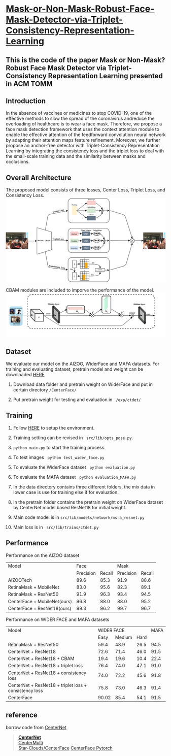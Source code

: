 # [Mask-or-Non-Mask-Robust-Face-Mask-Detector-via-Triplet-Consistency-Representation-Learning](https://arxiv.org/pdf/2110.00523.pdf)
## This is the code of the paper Mask or Non-Mask? Robust Face Mask Detector via Triplet-Consistency Representation Learning presented in ACM TOMM

## Introduction
In the absence of vaccines or medicines to stop COVID-19, one of the effective methods to slow the spread of the coronavirus andreduce the overloading of healthcare is to wear a face mask. Therefore, we propose a face mask detection framework that uses the context attention module to enable the effective attention of the feedforward convolution neural network by adapting their attention maps feature refinement. Moreover, we further propose an anchor-free detector with Triplet-Consistency Representation Learning by integrating the consistency loss and the triplet loss to deal with the small-scale training data and the similarity between masks and occlusions.


## Overall Architecture
The proposed model consists of three losses, Center Loss, Triplet Loss, and Consistency Loss.
<img src="images/losses.png" width="750">

CBAM modules are included to imporve the performance of the model.
<img src="images/resnet_cbam.png" width="750">

## Dataset
We evaluate our model on the AIZOO, WiderFace and MAFA datasets. For training and evaluating dataset, pretrain model and weight can be downloaded [HERE](https://drive.google.com/drive/folders/1f73m2ZjcuZFnGJq62Tc2qGMWqgRciipq?usp=sharing)
1. Download data folder and pretrain weight on WiderFace and put in certain directory ```/CenterFace/```

2. Put pretrain weight for testing and evaluation in ``` /exp/ctdet/```
## Training
1. Follow [HERE](https://github.com/chenjun2hao/CenterFace.pytorch) to setup the environment.

2. Training setting can be revised in ``` src/lib/opts_pose.py```.

3. ```python main.py``` to start the training process.

4. To test images ``` python test_wider_face.py```

5. To evaluate the WiderFace dataset ``` python evaluation.py```

6. To evaluate the MAFA dataset ``` python evaluation_MAFA.py```

7. In the data directory contains three different folders, the mix data in lower case is use for training else if for evaluation.

8. in the pretrain folder contains the pretrain weight on WiderFace dataset by CenterNet model based ResNet18 for initial weight.

9. Main code model is in ```src/lib/models/network/msra_resnet.py```

10. Main loss is in ``` src/lib/trains/ctdet.py```

## Performance
Performance on the AIZOO dataset

<table>
  <tr>
    <td>Model</td>
    <td colspan="2">Face</td>
    <td colspan="2">Mask</td>
  </tr>
  <tr>
    <td></td>
    <td>Precision</td>
    <td>Recall</td>
    <td>Precision</td>
    <td>Recall</td>
  </tr>
  <tr>
    <td>AIZOOTech</td>
    <td>89.6</td>
    <td>85.3</td>
    <td>91.9</td>
    <td>88.6</td>
  </tr>
  <tr>
    <td>RetinaMask + MobileNet</td>
    <td>83.0</td>
    <td>95.6</td>
    <td>82.3</td>
    <td>89.1</td>
  </tr>
  <tr>
    <td>RetinaMask + ResNet50</td>
    <td>91.9</td>
    <td>96.3</td>
    <td>93.4</td>
    <td>94.5</td>
  </tr>
  <tr>
    <td>CenterFace + MobileNet(ours)</td>
    <td>96.8</td>
    <td>88.0</td>
    <td>88.0</td>
    <td>95.2</td>
  </tr>
  <tr>
    <td>CenterFace + ResNet18(ours)</td>
    <td>99.3</td>
    <td>96.2</td>
    <td>99.7</td>
    <td>96.7</td>
  </tr>
</table>

Performance on WIDER FACE and MAFA datasets

<table>
  <tr>
    <td>Model</td>
    <td colspan="3">WIDER FACE</td>
    <td>MAFA</td>
  </tr>
  <tr>
    <td></td>
    <td>Easy</td>
    <td>Medium</td>
    <td>Hard</td>
    <td></td>
  </tr>
  <tr>
    <td>RetinaMask + ResNet50</td>
    <td>59.4</td>
    <td>48.9</td>
    <td>26.5</td>
    <td>94.5</td>
  </tr>
  <tr>
    <td>CenterNet + ResNet18</td>
    <td>72.6</td>
    <td>71.4</td>
    <td>46.0</td>
    <td>91.5</td>
  </tr>
  <tr>
    <td>CenterNet + ResNet18 + CBAM</td>
    <td>19.4</td>
    <td>19.6</td>
    <td>10.4</td>
    <td>22.4</td>
  </tr>
  <tr>
    <td>CenterNet + ResNet18 + triplet loss</td>
    <td>76.4</td>
    <td>74.0</td>
    <td>47.1</td>
    <td>91.0</td>
  </tr>
  <tr>
    <td>CenterNet + ResNet18 + consistency loss</td>
    <td>74.0</td>
    <td>72.2</td>
    <td>45.6</td>
    <td>91.8</td>
  </tr>
  <tr>
    <td>CenterNet + ResNet18 + triplet loss + consistency loss</td>
    <td>75.8</td>
    <td>73.0</td>
    <td>46.3</td>
    <td>91.4</td>
  </tr>
  <tr>
    <td>CenterFace</td>
    <td>90.02</td>
    <td>85.4</td>
    <td>54.1</td>
    <td>91.5</td>
  </tr>
</table>

## reference
borrow code from [CenterNet](https://github.com/xingyizhou/CenterNet)
> [**CenterNet**](https://github.com/xingyizhou/CenterNet)  
> [CenterMulti](https://github.com/bleakie/CenterMulti)  
> [Star-Clouds/CenterFace](https://github.com/Star-Clouds/CenterFace)
> [CenterFace Pytorch](https://github.com/chenjun2hao/CenterFace.pytorch)
